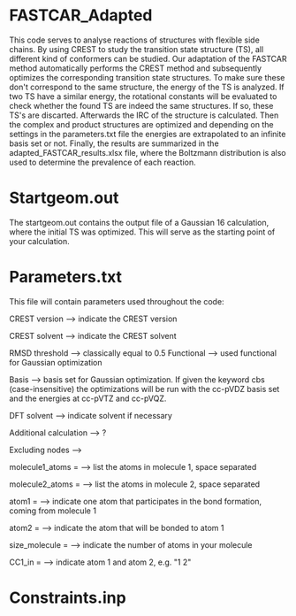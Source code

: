 # FASTCAR_Adapted
This code serves to analyse reactions of structures with flexible side chains. By using CREST to study the transition state structure (TS), all different kind of conformers can be studied. Our adaptation of the FASTCAR method automatically performs the CREST method and subsequently optimizes the corresponding transition state structures. To make sure these don't correspond to the same structure, the energy of the TS is analyzed. If two TS have a similar energy, the rotational constants will be evaluated to check whether the found TS are indeed the same structures. If so, these TS's are discarted. Afterwards the IRC of the structure is calculated. Then the complex and product structures are optimized and depending on the settings in the parameters.txt file the energies are extrapolated to an infinite basis set or not. Finally, the results are summarized in the adapted_FASTCAR_results.xlsx file, where the Boltzmann distribution is also used to determine the prevalence of each reaction. 
# Startgeom.out
The startgeom.out contains the output file of a Gaussian 16 calculation, where the initial TS was optimized. This will serve as the starting point of your calculation.
# Parameters.txt
This file will contain parameters used throughout the code:

CREST version --> indicate the CREST version

CREST solvent --> indicate the CREST solvent

RMSD threshold --> classically equal to 0.5
Functional --> used functional for Gaussian optimization

Basis --> basis set for Gaussian optimization. If given the keyword cbs (case-insensitive) the optimizations will be run with the cc-pVDZ basis set and the energies at cc-pVTZ and cc-pVQZ.

DFT solvent --> indicate solvent if necessary

Additional calculation --> ?

Excluding nodes --> 

molecule1_atoms = --> list the atoms in molecule 1, space separated

molecule2_atoms = --> list the atoms in molecule 2, space separated

atom1 = --> indicate one atom that participates in the bond formation, coming from molecule 1

atom2 = --> indicate the atom that will be bonded to atom 1

size_molecule = --> indicate the number of atoms in your molecule

CC1_in = --> indicate atom 1 and atom 2, e.g. "1 2"

# Constraints.inp



